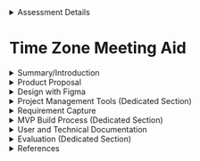 <details>
  <summary>Assessment Details</summary>

|                    | Description                                 |
| ------------------ | ------------------------------------------- |
| Course Title:      | Software Engineering                        |
| Course Code:       | NCHNAP688                                   |
| Assessment Title:  | Summative Assessment One                    |
| Assessment Number: | AE1                                         |
| Restrictions:      | 2,000 words +/- 10%,  excluding data tables |
| Description:       | Report (workplace case study)               |
| Hand-in Deadline:  | 17th January 2025, 23:59                    |

</details>

# Time Zone Meeting Aid


<details>
  <summary>Summary/Introduction</summary>
  <hr>

</details>
  
<details>
  <summary>Product Proposal</summary>
  <hr>
  My employer is part of Associated British Foods plc, which is multi-national business with operations in 56 countries around the world (ABF, 2024). With colleagues in mutliple timezones, planning meetings with consideration and convenience can be challenging. My product proposal is for an easy to use application where users can set a location, date, and time, then select a second location, and the application will give the equivalent date and time for the secondary location.   
  <hr>
</details>

<details>
  <summary>Design with Figma</summary>
</details>

<details>
  <summary>Project Management Tools (Dedicated Section)</summary>
</details>

<details>
  <summary>Requirement Capture</summary>
  
| ID | Details                                                                  |
| -- | ------------------------------------------------------------------------ |
| 01 |  User selects their country via clicking on a map                        |
| 02 | Current date and time is shown for chosed timezone                       |
| 03 | User inputs a desired meeting date and time                              |
| 04 | User clicks on destination country                                       |
| 05 | Output shows what date and time that will be in the destination country  |
| 06 | User can print a reminder card                                           |

</details>

<details>
  <summary>MVP Build Process (Dedicated Section)</summary>
  <hr>
  
  ## Sprint 1
  <br>
  
  ## Sprint 2
  <br>
  
  ## Sprint 3

</details>



<details>
  <summary>User and Technical Documentation</summary>
</details>

<details>
  <summary>Evaluation (Dedicated Section)</summary>
- Content
</details>

<details>
  <summary>References</summary>
  <hr>
  ABF (2024) <i>Where we operate</i> [online].<br>  
          &nbsp;&nbsp;&nbsp;&nbsp;Available at: https://www.abf.co.uk/about-us/where-we-operate  <br>
          &nbsp;&nbsp;&nbsp;&nbsp;(Accessed: 09 December 2024).
</details>
